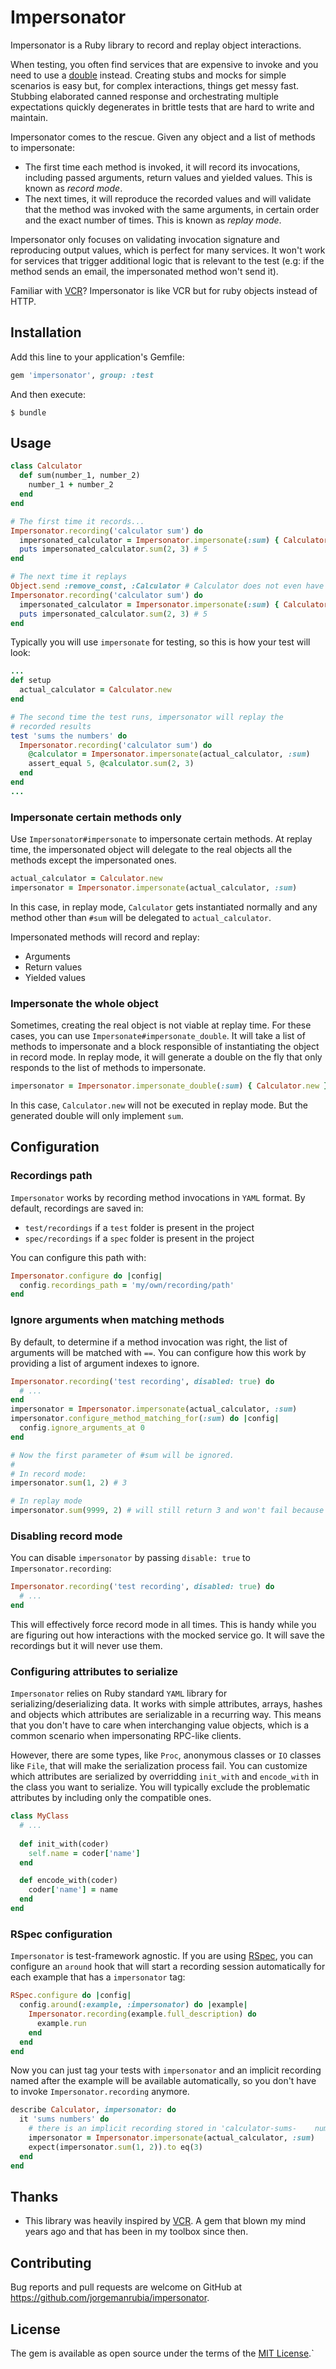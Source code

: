 # Impersonator

Impersonator is a Ruby library to record and replay object interactions. 

When testing, you often find services that are expensive to invoke and you need to use a [double](https://martinfowler.com/bliki/TestDouble.html) instead. Creating stubs and mocks for simple scenarios is easy but, for complex interactions, things get messy fast. Stubbing elaborated canned response and orchestrating multiple expectations quickly degenerates in brittle tests that are hard to write and maintain.

Impersonator comes to the rescue. Given any object and a list of methods to impersonate:

- The first time each method is invoked, it will record its invocations, including passed arguments, return values and yielded values. This is known as *record mode*.
- The next times, it will reproduce the recorded values and will validate that the method was invoked with the same arguments, in certain order and the exact number of times. This is known as *replay mode*.

Impersonator only focuses on validating invocation signature and reproducing output values, which is perfect for many services. It won't work for services that trigger additional logic that is relevant to the test (e.g: if the method sends an email, the impersonated method won't send it). 

Familiar with [VCR](https://github.com/vcr/vcr)? Impersonator is like VCR but for ruby objects instead of HTTP.

## Installation

Add this line to your application's Gemfile:

```ruby
gem 'impersonator', group: :test
```

And then execute:

    $ bundle

## Usage

```ruby
class Calculator
  def sum(number_1, number_2)
    number_1 + number_2
  end
end

# The first time it records...
Impersonator.recording('calculator sum') do
  impersonated_calculator = Impersonator.impersonate(:sum) { Calculator.new }
  puts impersonated_calculator.sum(2, 3) # 5
end

# The next time it replays
Object.send :remove_const, :Calculator # Calculator does not even have to exist now
Impersonator.recording('calculator sum') do
  impersonated_calculator = Impersonator.impersonate(:sum) { Calculator.new }
  puts impersonated_calculator.sum(2, 3) # 5
end
```

Typically you will use `impersonate` for testing, so this is how your test will look:

```ruby
...
def setup
  actual_calculator = Calculator.new
end

# The second time the test runs, impersonator will replay the
# recorded results
test 'sums the numbers' do
  Impersonator.recording('calculator sum') do
    @calculator = Impersonator.impersonate(actual_calculator, :sum)
    assert_equal 5, @calculator.sum(2, 3)
  end
end
...
```

### Impersonate certain methods only

Use `Impersonator#impersonate` to impersonate certain methods. At replay time, the impersonated object will delegate to the real objects all the methods except the impersonated ones. 

```ruby
actual_calculator = Calculator.new
impersonator = Impersonator.impersonate(actual_calculator, :sum)
```

In this case, in replay mode, `Calculator` gets instantiated normally and any method other than `#sum`  will be delegated to `actual_calculator`.

Impersonated methods will record and replay:

- Arguments
- Return values
- Yielded values

### Impersonate the whole object

Sometimes, creating the real object is not viable at replay time. For these cases, you can use `Impersonate#impersonate_double`. It will take a list of methods to impersonate and a block responsible of instantiating the object in record mode. In replay mode, it will generate a double on the fly that only responds to the list of methods to impersonate.

```ruby
impersonator = Impersonator.impersonate_double(:sum) { Calculator.new }
```

In this case, `Calculator.new` will not be executed in replay mode. But the generated double will only implement `sum`.

## Configuration

### Recordings path

`Impersonator` works by recording method invocations in `YAML` format. By default, recordings are saved in:

- `test/recordings` if a `test` folder is present in the project
- `spec/recordings` if a `spec` folder is present in the project

You can configure this path with:

```ruby
Impersonator.configure do |config|
  config.recordings_path = 'my/own/recording/path'
end
```

### Ignore arguments when matching methods

By default, to determine if a method invocation was right, the list of arguments will be matched with `==`. You can configure how this work by providing a list of argument indexes to ignore.

```ruby
Impersonator.recording('test recording', disabled: true) do
  # ...
end
impersonator = Impersonator.impersonate(actual_calculator, :sum)
impersonator.configure_method_matching_for(:sum) do |config|
  config.ignore_arguments_at 0
end

# Now the first parameter of #sum will be ignored.
#
# In record mode:
impersonator.sum(1, 2) # 3

# In replay mode
impersonator.sum(9999, 2) # will still return 3 and won't fail because the first argument is ignored
```

### Disabling record mode

You can disable `impersonator` by passing `disable: true` to `Impersonator.recording`:

```ruby
Impersonator.recording('test recording', disabled: true) do
  # ...
end
```

This will effectively force record mode in all times. This is handy while you are figuring out how interactions with the mocked service go. It will save the recordings but it will never use them.

### Configuring attributes to serialize

`Impersonator` relies on Ruby standard `YAML` library for serializing/deserializing data. It works with simple attributes, arrays, hashes and objects which attributes are serializable in a recurring way. This means that you don't have to care when interchanging value objects, which is a common scenario when impersonating RPC-like clients.

However, there are some types, like `Proc`, anonymous classes  or `IO` classes like `File`, that will make the serialization process fail. You can customize which attributes are serialized by overridding `init_with` and `encode_with` in the class you want to serialize. You will typically exclude the problematic attributes by including only the compatible ones.

```ruby
class MyClass
  # ...
  
  def init_with(coder)
    self.name = coder['name']
  end

  def encode_with(coder)
    coder['name'] = name
  end
end
```

### RSpec configuration

`Impersonator` is test-framework agnostic. If you are using [RSpec](https://rspec.info), you can configure an `around` hook that will start a recording session automatically for each example that has a `impersonator` tag:

```ruby
RSpec.configure do |config|
  config.around(:example, :impersonator) do |example|
    Impersonator.recording(example.full_description) do
      example.run
    end
  end
end
```

Now you can just tag your tests with `impersonator` and an implicit recording named after the example will be available automatically, so you don't have to invoke `Impersonator.recording` anymore.

```ruby
describe Calculator, impersonator: do
  it 'sums numbers' do
    # there is an implicit recording stored in 'calculator-sums-	numbers.yaml'
    impersonator = Impersonator.impersonate(actual_calculator, :sum)
    expect(impersonator.sum(1, 2)).to eq(3)
  end
end
```

## Thanks

- This library was heavily inspired by [VCR](https://github.com/vcr/vcr). A gem that blown my mind years ago and that has been in my toolbox since then.

## Contributing

Bug reports and pull requests are welcome on GitHub at https://github.com/jorgemanrubia/impersonator.

## License

The gem is available as open source under the terms of the [MIT License](https://opensource.org/licenses/MIT).`
